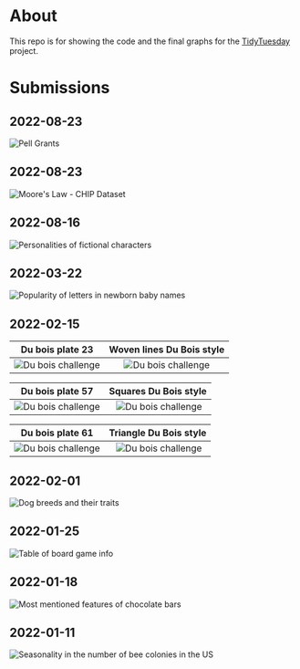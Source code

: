 About
================

This repo is for showing the code and the final graphs for
the [TidyTuesday](https://github.com/rfordatascience/tidytuesday)
project.


Submissions
================

## 2022-08-23

![Pell Grants](2022/2022-08-30/p0.png)

## 2022-08-23

![Moore's Law - CHIP Dataset](2022/2022-08-23/final_graph.png)

## 2022-08-16

![Personalities of fictional characters](2022/2022-08-16/final_graph.gif)

## 2022-03-22

![Popularity of letters in newborn baby names](2022/2022-03-22/final_graph.png)

## 2022-02-15

Du bois plate 23             |  Woven lines Du Bois style
:-------------------------:|:-------------------------:
![Du bois challenge](2022/2022-02-15/final_graphs/woven/image-006.jpg) | ![Du bois challenge](2022/2022-02-15/final_graphs/woven/woven.png)

Du bois plate 57            |  Squares Du Bois style
:-------------------------:|:-------------------------:
![Du bois challenge](2022/2022-02-15/final_graphs/squares/image-022.jpg) | ![Du bois challenge](2022/2022-02-15/final_graphs/squares/squares.png)

Du bois plate 61            |  Triangle Du Bois style
:-------------------------:|:-------------------------:
![Du bois challenge](2022/2022-02-15/final_graphs/triangle/image-024.jpg) | ![Du bois challenge](2022/2022-02-15/final_graphs/triangle/triangle.png)


## 2022-02-01

![Dog breeds and their traits](2022/2022-02-01/final_graph.png)

## 2022-01-25

![Table of board game info](2022/2022-01-25/final_graph.png)

## 2022-01-18

![Most mentioned features of chocolate bars](2022/2022-01-18/final_graph.png)

## 2022-01-11

![Seasonality in the number of bee colonies in the US](2022/2022-01-11/final_graph.png)


